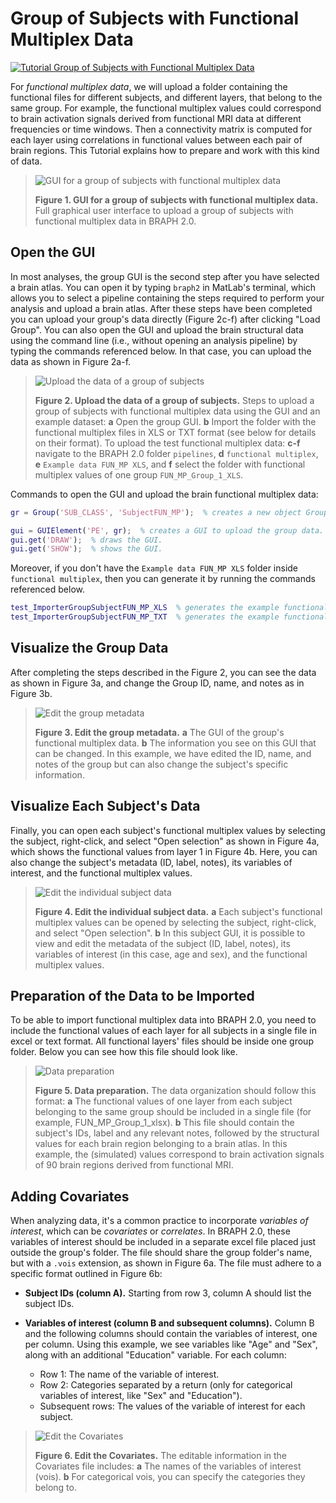 # Group of Subjects with Functional Multiplex Data

[![Tutorial Group of Subjects with Functional Multiplex Data](https://img.shields.io/badge/PDF-Download-red?style=flat-square&logo=adobe-acrobat-reader)](tut_gr_st.pdf)

For *functional multiplex data*, we will upload a folder containing the functional files for different subjects, and different layers, that belong to the same group. For example, the functional multiplex values could correspond to brain activation signals derived from functional MRI data at different frequencies or time windows.  Then a connectivity matrix is computed for each layer using correlations in functional values between each pair of brain regions. This Tutorial explains how to prepare and work with this kind of data.

> ![GUI for a group of subjects with functional multiplex data](fig01.jpg)
> 
> **Figure 1. GUI for a group of subjects with functional multiplex data.**
> Full graphical user interface to upload a group of subjects with functional multiplex data in BRAPH 2.0.

## Open the GUI

In most analyses, the group GUI is the second step after you have selected a brain atlas. You can open it by typing `braph2` in MatLab's terminal, which allows you to select a pipeline containing the steps required to perform your analysis and upload a brain atlas. After these steps have been completed you can upload your group's data directly (Figure 2c-f) after clicking "Load Group". You can also open the GUI and upload the brain structural data using the command line (i.e., without opening an analysis pipeline) by typing the commands referenced below. In that case, you can upload the data as shown in Figure 2a-f.

> ![Upload the data of a group of subjects](fig02.jpg)
> 
> **Figure 2. Upload the data of a group of subjects.**
> Steps to upload a group of subjects with functional multiplex data using the GUI and an example dataset:
> **a** Open the group GUI.
> **b** Import the folder with the functional multiplex files in XLS or TXT format (see below for details on their format).
>	To upload the test functional multiplex data:
> **c-f** navigate to the BRAPH 2.0 folder `pipelines`, **d** `functional multiplex`, **e** `Example data FUN_MP XLS`, and **f** select the folder with functional multiplex values of one group `FUN_MP_Group_1_XLS`.

Commands to open the GUI and upload the brain functional multiplex data:

```matlab
gr = Group('SUB_CLASS', 'SubjectFUN_MP');  % creates a new object Group to use functional multiplex values for assessing connectivity i.e., SubjectFUN_MP.

gui = GUIElement('PE', gr);  % creates a GUI to upload the group data.
gui.get('DRAW');  % draws the GUI.
gui.get('SHOW');  % shows the GUI.
```
Moreover, if you don't have the `Example data FUN_MP XLS` folder inside `functional multiplex`, then you can generate it by running the commands referenced below.

```matlab
test_ImporterGroupSubjectFUN_MP_XLS  % generates the example functional multiplex XLS data folder.
test_ImporterGroupSubjectFUN_MP_TXT  % generates the example functional multiplex TXT data folder.
```

## Visualize the Group Data

After completing the steps described in the Figure 2, you can see the data as shown in Figure 3a, and change the Group ID, name, and notes as in Figure 3b.

> ![Edit the group metadata](fig03.jpg)
> 
> **Figure 3. Edit the group metadata.** 
> **a** The GUI of the group's functional multiplex data.
> **b** The information you see on this GUI that can be changed. In this example, we have edited the ID, name, and notes of the group but can also change the subject's specific information.

## Visualize Each Subject's Data

Finally, you can open each subject's functional multiplex values by selecting the subject, right-click, and select "Open selection" as shown in Figure 4a, which shows the functional values from layer 1 in Figure 4b. Here, you can also change the subject's metadata (ID, label, notes), its variables of interest, and the functional multiplex values.

> ![Edit the individual subject data](fig04.jpg)
> 
> **Figure 4. Edit the individual subject data.** 
> **a** Each subject's functional multiplex values can be opened by selecting the subject,  right-click, and select "Open selection".
> **b** In this subject GUI, it is possible to view and edit the metadata of the subject (ID, label, notes), its variables of interest (in this case, age and sex), and the functional multiplex values. 

## Preparation of the Data to be Imported

To be able to import functional multiplex data into BRAPH 2.0, you need to include the functional values of each layer for all subjects in a single file in excel or text format. All functional layers' files should be inside one group folder. Below you can see how this file should look like.

> ![Data preparation](fig05.jpg)
>
> **Figure 5. Data preparation.**
> The data organization should follow this format:
> **a** The functional values of one layer from each subject belonging to the same group should be included in a single file (for example, FUN_MP_Group_1_xlsx). 
> **b** This file should contain the subject's IDs, label and any relevant notes, followed by the structural values for each brain region belonging to a brain atlas. In this example, the (simulated) values correspond to brain activation signals of 90 brain regions derived from functional MRI.
 
## Adding Covariates

When analyzing data, it's a common practice to incorporate *variables of interest*, which can be *covariates* or *correlates*. In BRAPH 2.0, these variables of interest should be included in a separate excel file placed just outside the group's folder. The file should share the group folder's name, but with a `.vois` extension, as shown in Figure 6a. The file must adhere to a specific format outlined in Figure 6b:

- **Subject IDs (column A).** Starting from row 3, column A should list the subject IDs.
  
- **Variables of interest (column B and subsequent columns).** Column B and the following columns should contain the variables of interest, one per column. Using this example, we see variables like "Age" and "Sex", along with an additional "Education" variable. For each column:
  - Row 1: The name of the variable of interest.
  - Row 2: Categories separated by a return (only for categorical variables of interest, like "Sex" and "Education").
  - Subsequent rows: The values of the variable of interest for each subject.

> ![Edit the Covariates](fig06.jpg)
>
> **Figure 6. Edit the Covariates.**
> The editable information in the Covariates file includes:
> **a** The names of the variables of interest (vois).
> **b** For categorical vois, you can specify the categories they belong to.

